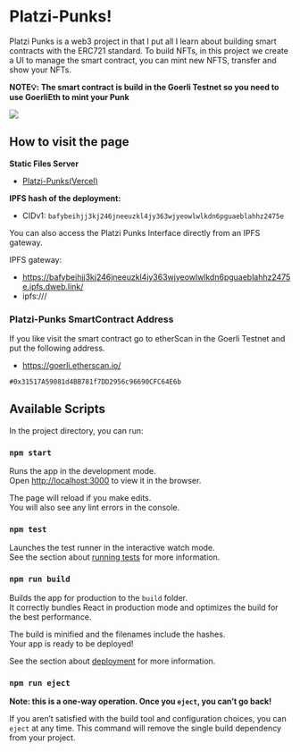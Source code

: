 # Platzi-Punks!
Platzi Punks is a web3 project in that I put all I learn about building smart contracts with the ERC721 standard. To build NFTs, in this project we create a UI to manage the smart contract, you can mint new NFTS, transfer and show your NFTs.

**NOTE💡: The smart contract is build in the Goerli Testnet so you need to use GoerliEth to mint your Punk**

![](https://firebasestorage.googleapis.com/v0/b/portfolio-fca3e.appspot.com/o/platzi-punks-home.png?alt=media&token=2f0ab0c3-f94e-4c1d-b2c9-956dd7f5dedf)
## How to visit the page
**Static Files Server**
- [Platzi-Punks(Vercel)](https://platzi-punks-front-1lh2j7607-jonny0702.vercel.app/)

**IPFS hash of the deployment:**
-   CIDv1:  `bafybeihjj3kj246jneeuzkl4jy363wjyeowlwlkdn6pguaeblahhz2475e`

You can also access the Platzi Punks Interface directly from an IPFS gateway.

IPFS gateway:
- https://bafybeihjj3kj246jneeuzkl4jy363wjyeowlwlkdn6pguaeblahhz2475e.ipfs.dweb.link/
-   ipfs:///
### Platzi-Punks SmartContract Address
If you like visit the smart contract go to etherScan in the Goerli Testnet and put the following address.
- https://goerli.etherscan.io/

`#0x31517A59081d4BB781f7DD2956c96690CFC64E6b`

## Available Scripts

In the project directory, you can run:

### `npm start`

Runs the app in the development mode.\
Open [http://localhost:3000](http://localhost:3000) to view it in the browser.

The page will reload if you make edits.\
You will also see any lint errors in the console.
### `npm test`

Launches the test runner in the interactive watch mode.\
See the section about [running tests](https://facebook.github.io/create-react-app/docs/running-tests) for more information.

### `npm run build`

Builds the app for production to the `build` folder.\
It correctly bundles React in production mode and optimizes the build for the best performance.

The build is minified and the filenames include the hashes.\
Your app is ready to be deployed!

See the section about [deployment](https://facebook.github.io/create-react-app/docs/deployment) for more information.

### `npm run eject`

**Note: this is a one-way operation. Once you `eject`, you can’t go back!**

If you aren’t satisfied with the build tool and configuration choices, you can `eject` at any time. This command will remove the single build dependency from your project.
